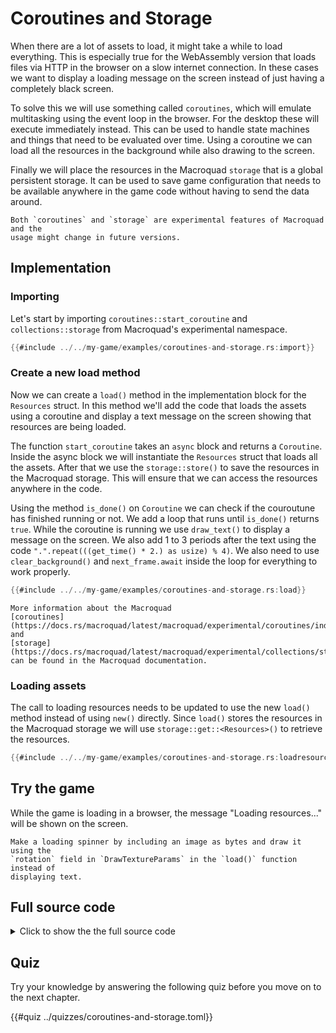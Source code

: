 # Coroutines and Storage

When there are a lot of assets to load, it might take a while to load
everything. This is especially true for the WebAssembly version that loads
files via HTTP in the browser on a slow internet connection. In these cases we
want to display a loading message on the screen instead of just having a
completely black screen.

To solve this we will use something called `coroutines`, which will emulate
multitasking using the event loop in the browser. For the desktop these will
execute immediately instead. This can be used to handle state machines and
things that need to be evaluated over time. Using a coroutine we can load all
the resources in the background while also drawing to the screen.

Finally we will place the resources in the Macroquad `storage` that is a
global persistent storage. It can be used to save game configuration that
needs to be available anywhere in the game code without having to send the
data around.

```admonish info title="More information"
Both `coroutines` and `storage` are experimental features of Macroquad and the
usage might change in future versions.
```

## Implementation

### Importing

Let's start by importing `coroutines::start_coroutine` and
`collections::storage` from Macroquad's experimental namespace.

```rust
{{#include ../../my-game/examples/coroutines-and-storage.rs:import}}
```

### Create a new load method

Now we can create a `load()` method in the implementation block for the
`Resources` struct. In this method we'll add the code that loads the assets
using a coroutine and display a text message on the screen showing that
resources are being loaded.

The function `start_coroutine` takes an `async` block and returns a
`Coroutine`. Inside the async block we will instantiate the `Resources` struct
that loads all the assets. After that we use the `storage::store()` to save
the resources in the Macroquad storage. This will ensure that we can access
the resources anywhere in the code.

Using the method `is_done()` on `Coroutine` we can check if the couroutune has
finished running or not. We add a loop that runs until `is_done()` returns
`true`. While the coroutine is running we use `draw_text()` to display a
message on the screen.  We also add 1 to 3 periods after the text using the
code `".".repeat(((get_time() * 2.) as usize) % 4)`. We also need to use
`clear_background()` and `next_frame.await` inside the loop for everything to
work properly.

```rust
{{#include ../../my-game/examples/coroutines-and-storage.rs:load}}
```

```admonish info title="More information"
More information about the Macroquad
[coroutines](https://docs.rs/macroquad/latest/macroquad/experimental/coroutines/index.html)
and
[storage](https://docs.rs/macroquad/latest/macroquad/experimental/collections/storage/index.html)
can be found in the Macroquad documentation.
```

### Loading assets

The call to loading resources needs to be updated to use the new `load()`
method instead of using `new()` directly. Since `load()` stores the resources
in the Macroquad storage we will use `storage::get::<Resources>()` to retrieve
the resources.

```rust [hl,2-3]
{{#include ../../my-game/examples/coroutines-and-storage.rs:loadresources}}
```

## Try the game

While the game is loading in a browser, the message "Loading resources..." will
be shown on the screen.

```admonish tip title="Challenge" class="challenge"
Make a loading spinner by including an image as bytes and draw it using the
`rotation` field in `DrawTextureParams` in the `load()` function instead of
displaying text.
```

<div class="noprint">

## Full source code

<details>
  <summary>Click to show the the full source code</summary>

```rust
{{#include ../../my-game/examples/coroutines-and-storage.rs:all}}
```
</details>
</div>

<div class="noprint">

## Quiz

Try your knowledge by answering the following quiz before you move on to the
next chapter.

{{#quiz ../quizzes/coroutines-and-storage.toml}}

</div>
